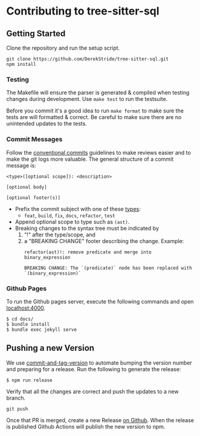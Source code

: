 # Contributing to tree-sitter-sql

## Getting Started

Clone the repository and run the setup script.

```
git clone https://github.com/DerekStride/tree-sitter-sql.git
npm install
```

### Testing

The Makefile will ensure the parser is generated & compiled when testing changes during development. Use `make test` to
run the testsuite.

Before you commit it's a good idea to run `make format` to make sure the tests are will formatted & correct. Be careful
to make sure there are no unintended updates to the tests.

### Commit Messages

Follow the [conventional commits](https://www.conventionalcommits.org/en/v1.0.0/) guidelines to make reviews easier and
to make the git logs more valuable. The general structure of a commit message is:

```
<type>([optional scope]): <description>

[optional body]

[optional footer(s)]
```

- Prefix the commit subject with one of these
  [types](https://github.com/commitizen/conventional-commit-types/blob/master/index.json):
    - `feat`, `build`, `fix`, `docs`, `refactor`, `test`
- Append optional scope to type such as `(ast)`.
- Breaking changes to the syntax tree must be indicated by
    1. "!" after the type/scope, and
    2. a "BREAKING CHANGE" footer describing the change.
       Example:
       ```
       refactor(ast)!: remove predicate and merge into binary_expression

       BREAKING CHANGE: The `(predicate)` node has been replaced with `(binary_expression)`
       ```

### Github Pages

To run the Github pages server, execute the following commands and open [localhost:4000](http://localhost:4000).

```
$ cd docs/
$ bundle install
$ bundle exec jekyll serve
```

## Pushing a new Version

We use [commit-and-tag-version](https://www.npmjs.com/package/commit-and-tag-version) to automate bumping the version
number and preparing for a release. Run the following to generate the release:

```
$ npm run release
```

Verify that all the changes are correct and push the updates to a new branch.

```
git push
```

Once that PR is merged, create a new Release [on Github](https://github.com/DerekStride/tree-sitter-sql/releases). When
the release is published Github Actions will publish the new version to npm.
